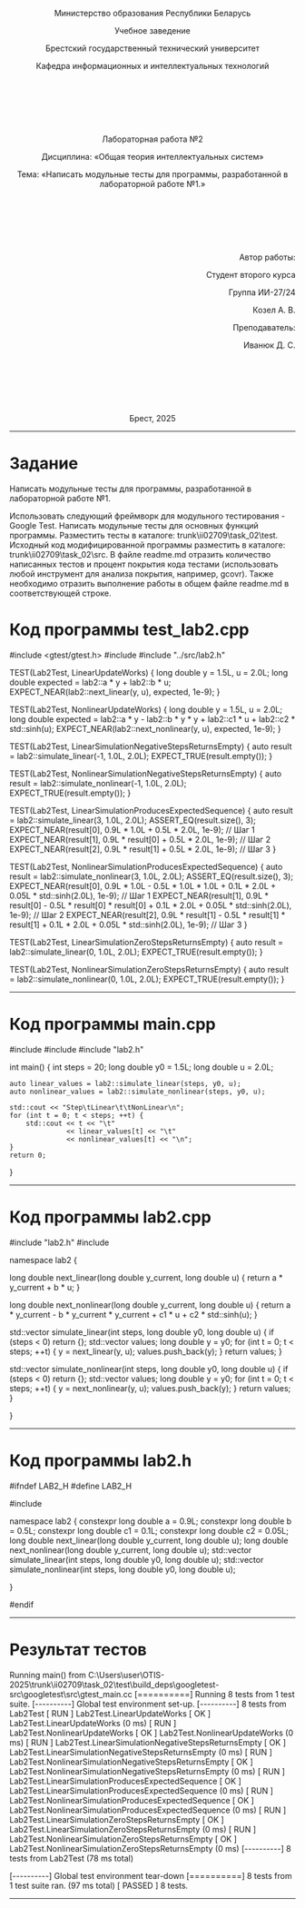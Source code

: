 <p align="center">Министерство образования Республики Беларусь</p>
<p align="center">Учебное заведение</p>
<p align="center">Брестский государственный технический университет</p>
<p align="center">Кафедра информационных и интеллектуальных технологий</p>
<div style="margin-bottom: 8em;"></div>
<p align="center">Лабораторная работа №2</p>
<p align="center">Дисциплина: «Общая теория интеллектуальных систем»</p>
<p align="center">Тема: «Написать модульные тесты для программы, разработанной в лабораторной работе №1.»</p>
<div style="margin-bottom: 8em;"></div>
<p align="right">Автор работы:</p>
<p align="right">Студент второго курса</p>
<p align="right">Группа ИИ-27/24</p>
<p align="right">Козел А. В.</p>
<p align="right">Преподаватель:</p>
<p align="right">Иванюк Д. С.</p>
<div style="margin-bottom: 8em;"></div>
<p align="center">Брест, 2025</p>

---

# Задание #
Написать модульные тесты для программы, разработанной в лабораторной работе №1.

Использовать следующий фреймворк для модульного тестирования - Google Test.
Написать модульные тесты для основных функций программы. Разместить тесты в каталоге: trunk\ii02709\task_02\test.
Исходный код модифицированной программы разместить в каталоге: trunk\ii02709\task_02\src.
В файле readme.md отразить количество написанных тестов и процент покрытия кода тестами (использовать любой инструмент для анализа покрытия, например, gcovr).
Также необходимо отразить выполнение работы в общем файле readme.md в соответствующей строке.

# Код программы test_lab2.cpp #

#include <gtest/gtest.h>
#include <cmath>
#include "../src/lab2.h"

TEST(Lab2Test, LinearUpdateWorks) {
    long double y = 1.5L, u = 2.0L;
    long double expected = lab2::a * y + lab2::b * u;
    EXPECT_NEAR(lab2::next_linear(y, u), expected, 1e-9);
}

TEST(Lab2Test, NonlinearUpdateWorks) {
    long double y = 1.5L, u = 2.0L;
    long double expected = lab2::a * y - lab2::b * y * y + lab2::c1 * u + lab2::c2 * std::sinh(u);
    EXPECT_NEAR(lab2::next_nonlinear(y, u), expected, 1e-9);
}

TEST(Lab2Test, LinearSimulationNegativeStepsReturnsEmpty) {
    auto result = lab2::simulate_linear(-1, 1.0L, 2.0L);
    EXPECT_TRUE(result.empty());
}

TEST(Lab2Test, NonlinearSimulationNegativeStepsReturnsEmpty) {
    auto result = lab2::simulate_nonlinear(-1, 1.0L, 2.0L);
    EXPECT_TRUE(result.empty());
}

TEST(Lab2Test, LinearSimulationProducesExpectedSequence) {
    auto result = lab2::simulate_linear(3, 1.0L, 2.0L);
    ASSERT_EQ(result.size(), 3);
    EXPECT_NEAR(result[0], 0.9L * 1.0L + 0.5L * 2.0L, 1e-9);  // Шаг 1
    EXPECT_NEAR(result[1], 0.9L * result[0] + 0.5L * 2.0L, 1e-9);  // Шаг 2
    EXPECT_NEAR(result[2], 0.9L * result[1] + 0.5L * 2.0L, 1e-9);  // Шаг 3
}

TEST(Lab2Test, NonlinearSimulationProducesExpectedSequence) {
    auto result = lab2::simulate_nonlinear(3, 1.0L, 2.0L);
    ASSERT_EQ(result.size(), 3);
    EXPECT_NEAR(result[0], 0.9L * 1.0L - 0.5L * 1.0L * 1.0L + 0.1L * 2.0L + 0.05L * std::sinh(2.0L), 1e-9);  // Шаг 1
    EXPECT_NEAR(result[1], 0.9L * result[0] - 0.5L * result[0] * result[0] + 0.1L * 2.0L + 0.05L * std::sinh(2.0L), 1e-9);  // Шаг 2
    EXPECT_NEAR(result[2], 0.9L * result[1] - 0.5L * result[1] * result[1] + 0.1L * 2.0L + 0.05L * std::sinh(2.0L), 1e-9);  // Шаг 3
}

TEST(Lab2Test, LinearSimulationZeroStepsReturnsEmpty) {
    auto result = lab2::simulate_linear(0, 1.0L, 2.0L);
    EXPECT_TRUE(result.empty());
}

TEST(Lab2Test, NonlinearSimulationZeroStepsReturnsEmpty) {
    auto result = lab2::simulate_nonlinear(0, 1.0L, 2.0L);
    EXPECT_TRUE(result.empty());
}

---

# Код программы main.cpp #

#include <iostream>
#include <vector>
#include "lab2.h"

int main() {
    int steps = 20;
    long double y0 = 1.5L;
    long double u = 2.0L;

    auto linear_values = lab2::simulate_linear(steps, y0, u);
    auto nonlinear_values = lab2::simulate_nonlinear(steps, y0, u);

    std::cout << "Step\tLinear\t\tNonLinear\n";
    for (int t = 0; t < steps; ++t) {
        std::cout << t << "\t" 
                  << linear_values[t] << "\t"
                  << nonlinear_values[t] << "\n";
    }
    return 0;
}

---

# Код программы lab2.cpp #

#include "lab2.h"
#include <cmath>

namespace lab2 {

long double next_linear(long double y_current, long double u) {
    return a * y_current + b * u;
}

long double next_nonlinear(long double y_current, long double u) {
    return a * y_current - b * y_current * y_current + c1 * u + c2 * std::sinh(u);
}

std::vector<long double> simulate_linear(int steps, long double y0, long double u) {
    if (steps < 0) return {};
    std::vector<long double> values;
    long double y = y0;
    for (int t = 0; t < steps; ++t) {
        y = next_linear(y, u);
        values.push_back(y);
    }
    return values;
}

std::vector<long double> simulate_nonlinear(int steps, long double y0, long double u) {
    if (steps < 0) return {};
    std::vector<long double> values;
    long double y = y0;
    for (int t = 0; t < steps; ++t) {
        y = next_nonlinear(y, u);
        values.push_back(y);
    }
    return values;
}

}

---

# Код программы lab2.h #

#ifndef LAB2_H
#define LAB2_H

#include <vector>

namespace lab2 {
constexpr long double a = 0.9L;
constexpr long double b = 0.5L;
constexpr long double c1 = 0.1L;
constexpr long double c2 = 0.05L;
long double next_linear(long double y_current, long double u);
long double next_nonlinear(long double y_current, long double u);
std::vector<long double> simulate_linear(int steps, long double y0, long double u);
std::vector<long double> simulate_nonlinear(int steps, long double y0, long double u);

}

#endif

---

# Результат тестов #

Running main() from C:\Users\user\OTIS-2025\trunk\ii02709\task_02\test\build\_deps\googletest-src\googletest\src\gtest_main.cc
[==========] Running 8 tests from 1 test suite.
[----------] Global test environment set-up.
[----------] 8 tests from Lab2Test
[ RUN      ] Lab2Test.LinearUpdateWorks
[       OK ] Lab2Test.LinearUpdateWorks (0 ms)
[ RUN      ] Lab2Test.NonlinearUpdateWorks
[       OK ] Lab2Test.NonlinearUpdateWorks (0 ms)
[ RUN      ] Lab2Test.LinearSimulationNegativeStepsReturnsEmpty
[       OK ] Lab2Test.LinearSimulationNegativeStepsReturnsEmpty (0 ms)
[ RUN      ] Lab2Test.NonlinearSimulationNegativeStepsReturnsEmpty
[       OK ] Lab2Test.NonlinearSimulationNegativeStepsReturnsEmpty (0 ms)
[ RUN      ] Lab2Test.LinearSimulationProducesExpectedSequence
[       OK ] Lab2Test.LinearSimulationProducesExpectedSequence (0 ms)
[ RUN      ] Lab2Test.NonlinearSimulationProducesExpectedSequence
[       OK ] Lab2Test.NonlinearSimulationProducesExpectedSequence (0 ms)
[ RUN      ] Lab2Test.LinearSimulationZeroStepsReturnsEmpty
[       OK ] Lab2Test.LinearSimulationZeroStepsReturnsEmpty (0 ms)
[ RUN      ] Lab2Test.NonlinearSimulationZeroStepsReturnsEmpty
[       OK ] Lab2Test.NonlinearSimulationZeroStepsReturnsEmpty (0 ms)
[----------] 8 tests from Lab2Test (78 ms total)

[----------] Global test environment tear-down
[==========] 8 tests from 1 test suite ran. (97 ms total)
[  PASSED  ] 8 tests.

---